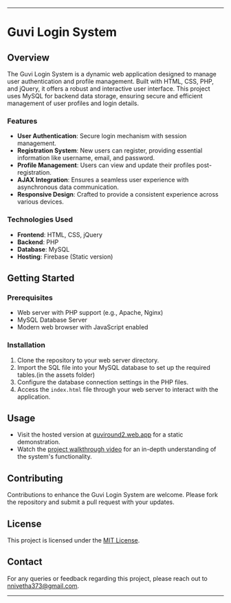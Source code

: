 
---

# Guvi Login System

## Overview
The Guvi Login System is a dynamic web application designed to manage user authentication and profile management. Built with HTML, CSS, PHP, and jQuery, it offers a robust and interactive user interface. This project uses MySQL for backend data storage, ensuring secure and efficient management of user profiles and login details.

### Features
- **User Authentication**: Secure login mechanism with session management.
- **Registration System**: New users can register, providing essential information like username, email, and password.
- **Profile Management**: Users can view and update their profiles post-registration.
- **AJAX Integration**: Ensures a seamless user experience with asynchronous data communication.
- **Responsive Design**: Crafted to provide a consistent experience across various devices.

### Technologies Used
- **Frontend**: HTML, CSS, jQuery
- **Backend**: PHP
- **Database**: MySQL
- **Hosting**: Firebase (Static version)

## Getting Started

### Prerequisites
- Web server with PHP support (e.g., Apache, Nginx)
- MySQL Database Server
- Modern web browser with JavaScript enabled

### Installation
1. Clone the repository to your web server directory.
2. Import the SQL file into your MySQL database to set up the required tables.(in the assets folder)
3. Configure the database connection settings in the PHP files.
4. Access the `index.html` file through your web server to interact with the application.

## Usage
- Visit the hosted version at [guviround2.web.app](https://guviround2.web.app) for a static demonstration.
- Watch the [project walkthrough video](https://youtu.be/4wKwTDFoTDk) for an in-depth understanding of the system's functionality.

## Contributing
Contributions to enhance the Guvi Login System are welcome. Please fork the repository and submit a pull request with your updates.

## License
This project is licensed under the [MIT License](LICENSE.md).

## Contact
For any queries or feedback regarding this project, please reach out to nnivetha373@gmail.com.

---

